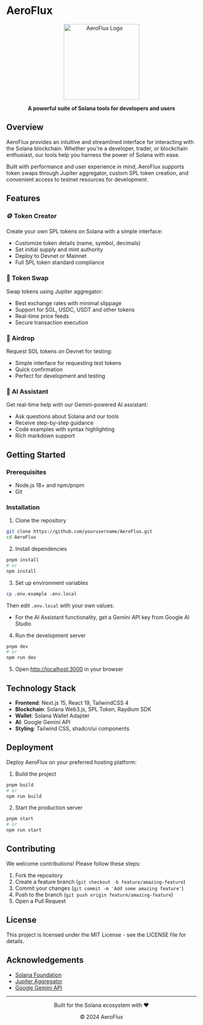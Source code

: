 # AeroFlux

<div align="center">
  <img src="public/aeroflux-logo.png" alt="AeroFlux Logo" width="200"/>
  <p><strong>A powerful suite of Solana tools for developers and users</strong></p>
</div>

## Overview

AeroFlux provides an intuitive and streamlined interface for interacting with the Solana blockchain. Whether you're a developer, trader, or blockchain enthusiast, our tools help you harness the power of Solana with ease.

Built with performance and user experience in mind, AeroFlux supports token swaps through Jupiter aggregator, custom SPL token creation, and convenient access to testnet resources for development.

## Features

### 🪙 Token Creator
Create your own SPL tokens on Solana with a simple interface:
- Customize token details (name, symbol, decimals)
- Set initial supply and mint authority
- Deploy to Devnet or Mainnet
- Full SPL token standard compliance

### 💱 Token Swap
Swap tokens using Jupiter aggregator:
- Best exchange rates with minimal slippage
- Support for SOL, USDC, USDT and other tokens
- Real-time price feeds
- Secure transaction execution

### 💸 Airdrop
Request SOL tokens on Devnet for testing:
- Simple interface for requesting test tokens
- Quick confirmation
- Perfect for development and testing

### 🤖 AI Assistant
Get real-time help with our Gemini-powered AI assistant:
- Ask questions about Solana and our tools
- Receive step-by-step guidance
- Code examples with syntax highlighting
- Rich markdown support

## Getting Started

### Prerequisites
- Node.js 18+ and npm/pnpm
- Git

### Installation

1. Clone the repository
```bash
git clone https://github.com/yourusername/AeroFlux.git
cd AeroFlux
```

2. Install dependencies
```bash
pnpm install
# or
npm install
```

3. Set up environment variables
```bash
cp .env.example .env.local
```
Then edit `.env.local` with your own values:
- For the AI Assistant functionality, get a Gemini API key from Google AI Studio

4. Run the development server
```bash
pnpm dev
# or
npm run dev
```

5. Open [http://localhost:3000](http://localhost:3000) in your browser

## Technology Stack

- **Frontend**: Next.js 15, React 19, TailwindCSS 4
- **Blockchain**: Solana Web3.js, SPL Token, Raydium SDK
- **Wallet**: Solana Wallet Adapter
- **AI**: Google Gemini API
- **Styling**: Tailwind CSS, shadcn/ui components

## Deployment

Deploy AeroFlux on your preferred hosting platform:

1. Build the project
```bash
pnpm build
# or
npm run build
```

2. Start the production server
```bash
pnpm start
# or
npm run start
```

## Contributing

We welcome contributions! Please follow these steps:

1. Fork the repository
2. Create a feature branch (`git checkout -b feature/amazing-feature`)
3. Commit your changes (`git commit -m 'Add some amazing feature'`)
4. Push to the branch (`git push origin feature/amazing-feature`)
5. Open a Pull Request

## License

This project is licensed under the MIT License - see the LICENSE file for details.

## Acknowledgements

- [Solana Foundation](https://solana.com)
- [Jupiter Aggregator](https://jup.ag)
- [Google Gemini API](https://ai.google.dev)

---

<div align="center">
  <p>Built for the Solana ecosystem with ❤️</p>
  <p>© 2024 AeroFlux</p>
</div>
